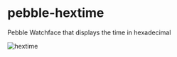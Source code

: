 # pebble-hextime
Pebble Watchface that displays the time in hexadecimal

![hextime](https://cloud.githubusercontent.com/assets/816651/11328082/c47a39c8-9137-11e5-8f31-802747f595de.png)
